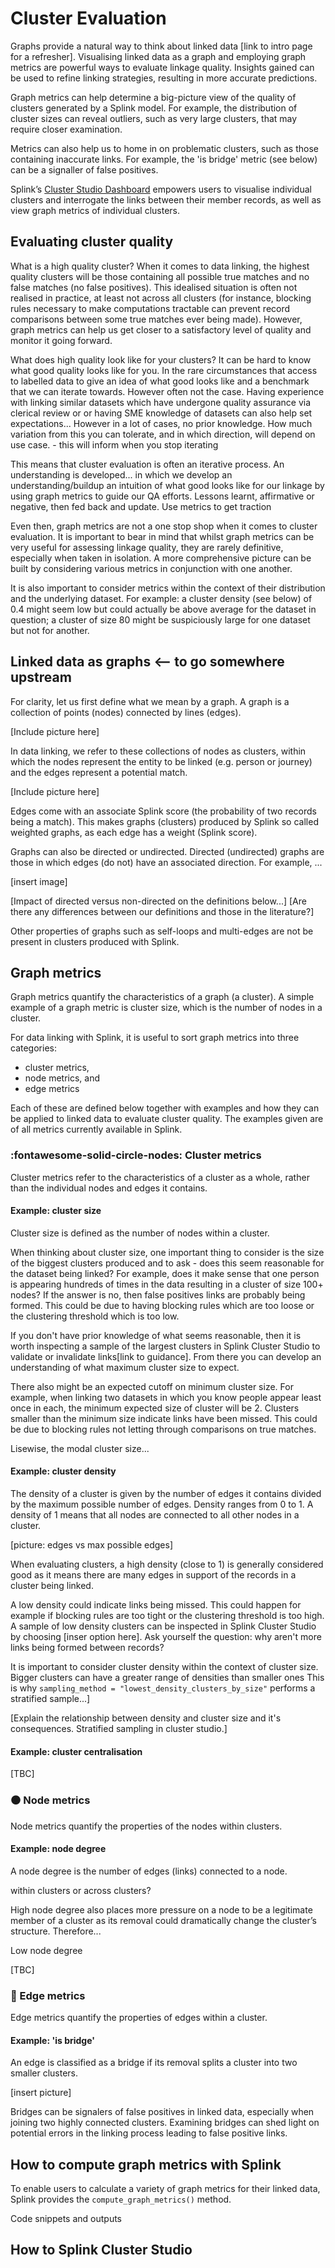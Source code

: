 # Cluster Evaluation

Graphs provide a natural way to think about linked data [link to intro page for a refresher]. Visualising linked data as a graph and employing graph metrics are powerful ways to evaluate linkage quality. Insights gained can be used to refine linking strategies, resulting in more accurate predictions.

Graph metrics can help determine a big-picture view of the quality of clusters generated by a Splink model. For example, the distribution of cluster sizes can reveal outliers, such as very large clusters, that may require closer examination.

Metrics can also help us to home in on problematic clusters, such as those containing inaccurate links. For example, the 'is bridge' metric (see below) can be a signaller of false positives. 

Splink’s [Cluster Studio Dashboard]() empowers users to visualise individual clusters and interrogate the links between their member records, as well as view graph metrics of individual clusters.

## Evaluating cluster quality

What is a high quality cluster?
When it comes to data linking, the highest quality clusters will be those containing all possible true matches and no false matches (no false positives).
This idealised situation is often not realised in practice, at least not across all clusters (for instance, blocking rules necessary to make computations tractable can prevent record comparisons between some true matches ever being made).
However, graph metrics can help us get closer to a satisfactory level of quality and monitor it going forward.

What does high quality look like for your clusters?
It can be hard to know what good quality looks like for you.
In the rare circumstances that access to labelled data to give an idea of what good looks like and a benchmark that we can iterate towards. However often not the case.
Having experience with linking similar datasets which have undergone quality assurance via clerical review or or having SME knowledge of datasets can also help set expectations...
However in a lot of cases, no prior knowledge.
How much variation from this you can tolerate, and in which direction, will depend on use case. - this will inform when you stop iterating

This means that cluster evaluation is often an iterative process. An understanding is developed... in which we develop an understanding/buildup an intuition of what good looks like for our linkage by using graph metrics to guide our QA efforts. Lessons learnt, affirmative or negative, then fed back and update. Use metrics to get traction

Even then, graph metrics are not a one stop shop when it comes to cluster evaluation.
It is important to bear in mind that whilst graph metrics can be very useful for assessing linkage quality, they are rarely definitive, especially when taken in isolation. A more comprehensive picture can be built by considering various metrics in conjunction with one another.

It is also important to consider metrics within the context of their distribution and the underlying dataset. For example: a cluster density (see below) of 0.4 might seem low but could actually be above average for the dataset in question; a cluster of size 80 might be suspiciously large for one dataset but not for another.

## Linked data as graphs <-- to go somewhere upstream

For clarity, let us first define what we mean by a graph. A graph is a collection of points (nodes) connected by lines (edges).

[Include picture here]

In data linking, we refer to these collections of nodes as clusters, within which the nodes represent the entity to be linked (e.g. person or journey) and the edges represent a potential match.

[Include picture here]

Edges come with an associate Splink score (the probability of two records being a match). This makes graphs (clusters) produced by Splink so called weighted graphs, as each edge has a weight (Splink score).

Graphs can also be directed or undirected. Directed (undirected) graphs are those in which edges (do not) have an associated direction. For example, ...

[insert image]

[Impact of directed versus non-directed on the definitions below...]
[Are there any differences between our definitions and those in the literature?]

Other properties of graphs such as self-loops and multi-edges are not be present in clusters produced with Splink.

## Graph metrics

Graph metrics quantify the characteristics of a graph (a cluster). A simple example of a graph metric is cluster size, which is the number of nodes in a cluster.

For data linking with Splink, it is useful to sort graph metrics into three categories:
- cluster metrics, 
- node metrics, and 
- edge metrics

Each of these are defined below together with examples and how they can be applied to linked data to evaluate cluster quality. The examples given are of all metrics currently available in Splink.

### :fontawesome-solid-circle-nodes: Cluster metrics

Cluster metrics refer to the characteristics of a cluster as a whole, rather than the individual nodes and edges it contains.

#### Example: cluster size

Cluster size is defined as the number of nodes within a cluster.

When thinking about cluster size, one important thing to consider is the size of the biggest clusters produced and to ask - does this seem reasonable for the dataset being linked? For example, does it make sense that one person is appearing hundreds of times in the data resulting in a cluster of size 100+ nodes? If the answer is no, then false positives links are probably being formed. This could be due to having blocking rules which are too loose or the clustering threshold which is too low.

If you don't have prior knowledge of what seems reasonable, then it is worth inspecting a sample of the largest clusters in Splink Cluster Studio to validate or invalidate links[link to guidance]. From there you can develop an understanding of what maximum cluster size to expect.

There also might be an expected cutoff on minimum cluster size. For example, when linking two datasets in which you know people appear least once in each, the minimum expected size of cluster will be 2. Clusters smaller than the minimum size indicate links have been missed. This could be due to blocking rules not letting through comparisons on true matches.

Lisewise, the modal cluster size...


#### Example: cluster density

The density of a cluster is given by the number of edges it contains divided by the maximum possible number of edges. Density ranges from 0 to 1. A density of 1 means that all nodes are connected to all other nodes in a cluster.

[picture: edges vs max possible edges]

When evaluating clusters, a high density (close to 1) is generally considered good as it means there are many edges in support of the records in a cluster being linked.

A low density could indicate links being missed. This could happen for example if blocking rules are too tight or the clustering threshold is too high.
A sample of low density clusters can be inspected in Splink Cluster Studio by choosing [inser option here]. Ask yourself the question: why aren't more links being formed between records?

It is important to consider cluster density within the context of cluster size. Bigger clusters can have a greater range of densities than smaller ones
This is why `sampling_method = "lowest_density_clusters_by_size"` performs a stratified sample...]

[Explain the relationship between density and cluster size and it's consequences. Stratified sampling in cluster studio.]

#### Example: cluster centralisation

[TBC]

### ⚫️ Node metrics

Node metrics quantify the properties of the nodes within clusters.

#### Example: node degree

A node degree is the number of edges (links) connected to a node.

within clusters or across clusters?

High node degree also places more pressure on a node to be a legitimate member of a cluster as its removal could dramatically change the cluster’s structure. Therefore... 

Low node degree

[TBC]

### 🔗 Edge metrics

Edge metrics quantify the properties of edges within a cluster. 

#### Example: 'is bridge'

An edge is classified as a bridge if its removal splits a cluster into two smaller clusters.

[insert picture]

Bridges can be signalers of false positives in linked data, especially when joining two highly connected clusters. Examining bridges can shed light on potential errors in the linking process leading to false positive links.

## How to compute graph metrics with Splink

To enable users to calculate a variety of graph metrics for their linked data, Splink provides the `compute_graph_metrics()` method.

Code snippets and outputs

## How to Splink Cluster Studio

